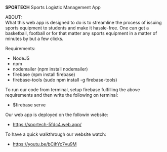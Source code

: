 **SPORTECH**
Sports Logistic Management App

ABOUT:<br />
What this web app is designed to do is to streamline the process of issuing sports equipment to students and make it hassle-free.
One can get a basketball, football or for that matter any sports equipment in a matter of minutes by but a few clicks.



Requirements:

* NodeJS
* npm
* nodemailer (npm install nodemailer)
* firebase (npm install firebase)
* firebase-tools (sudo npm install -g firebase-tools)

To run our code from terminal, setup firebase fulfilling the above requirements and then write the following on terminal:
* $firebase serve

Our web app is deployed on the followin website:
* https://sportech-5fdc4.web.app/

To have a quick walkthrough our website watch:
* https://youtu.be/bCihYc7vu9M
